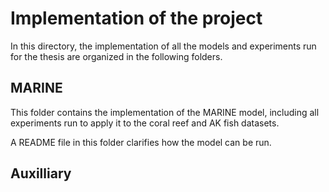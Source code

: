 # Implementation of the project

In this directory, the implementation of all the models and experiments run for the thesis are organized in the following folders.

## MARINE
This folder contains the implementation of the MARINE model, including all experiments run to apply it to the coral reef and AK fish datasets.

A README file in this folder clarifies how the model can be run.

## Auxilliary
